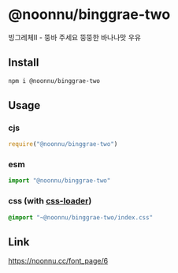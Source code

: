 # @noonnu/binggrae-two
빙그레체II - 뚱바 주세요 뚱뚱한 바나나맛 우유

## Install
```sh
npm i @noonnu/binggrae-two
```
## Usage
### cjs
```js
require("@noonnu/binggrae-two")
```
### esm
```js
import "@noonnu/binggrae-two"
```
### css (with [css-loader](https://github.com/webpack-contrib/css-loader))
```css
@import "~@noonnu/binggrae-two/index.css"
```

## Link
https://noonnu.cc/font_page/6